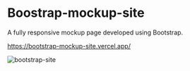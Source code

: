 # Boostrap-mockup-site

A fully responsive mockup page developed using Bootstrap.

https://bootstrap-mockup-site.vercel.app/

![bootstrap-site](https://github.com/user-attachments/assets/e9b610cf-be0f-42a0-afc2-3b324c289cae)


